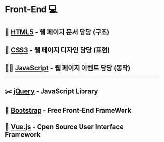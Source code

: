 # **Front-End** 💻

## 📃 [**HTML5**](HTML5/README.md) - 웹 페이지 **문서** 담당 **(구조)**
## 🌈 [**CSS3**](CSS3/README.md) - 웹 페이지 **디자인** 담당 **(표현)**
## 🚴‍♀️ [**JavaScript**](JavaScript/README.md) - 웹 페이지 **이벤트** 담당 **(동작)**

---

## ✂️ [**jQuery**](jQuery/README.md) - JavaScript **Library**
## 🛒 [**Bootstrap**](Bootstrap/README.md) - Free Front-End **FrameWork**
## 🎥 [**Vue.js**](Vue.js/README.md) - Open Source User Interface **Framework**